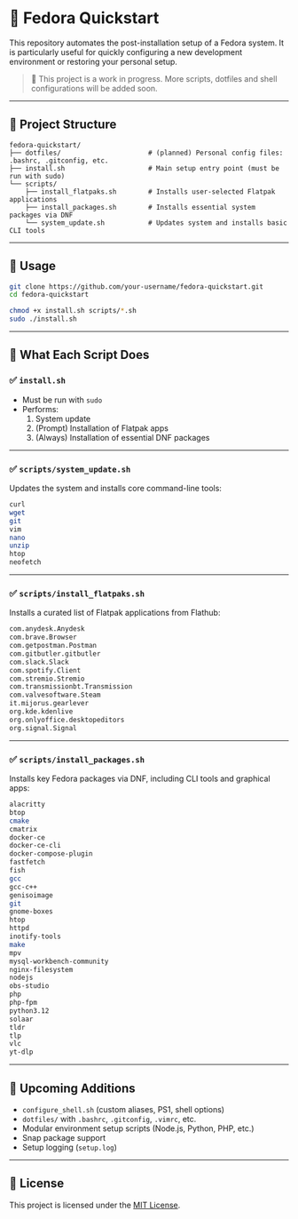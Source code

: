 # 🐧 Fedora Quickstart

This repository automates the post-installation setup of a Fedora system. It is particularly useful for quickly configuring a new development environment or restoring your personal setup.

> 🔧 This project is a work in progress. More scripts, dotfiles and shell configurations will be added soon.

---

## 📁 Project Structure

```
fedora-quickstart/
├── dotfiles/                      # (planned) Personal config files: .bashrc, .gitconfig, etc.
├── install.sh                     # Main setup entry point (must be run with sudo)
└── scripts/
    ├── install_flatpaks.sh        # Installs user-selected Flatpak applications
    ├── install_packages.sh        # Installs essential system packages via DNF
    └── system_update.sh           # Updates system and installs basic CLI tools
```

---

## 🚀 Usage

```bash
git clone https://github.com/your-username/fedora-quickstart.git
cd fedora-quickstart

chmod +x install.sh scripts/*.sh
sudo ./install.sh
```

---

## 🔧 What Each Script Does

### ✅ `install.sh`

- Must be run with `sudo`
- Performs:
  1. System update
  2. (Prompt) Installation of Flatpak apps
  3. (Always) Installation of essential DNF packages

---

### ✅ `scripts/system_update.sh`

Updates the system and installs core command-line tools:

```bash
curl
wget
git
vim
nano
unzip
htop
neofetch
```

---

### ✅ `scripts/install_flatpaks.sh`

Installs a curated list of Flatpak applications from Flathub:

```bash
com.anydesk.Anydesk
com.brave.Browser
com.getpostman.Postman
com.gitbutler.gitbutler
com.slack.Slack
com.spotify.Client
com.stremio.Stremio
com.transmissionbt.Transmission
com.valvesoftware.Steam
it.mijorus.gearlever
org.kde.kdenlive
org.onlyoffice.desktopeditors
org.signal.Signal
```

---

### ✅ `scripts/install_packages.sh`

Installs key Fedora packages via DNF, including CLI tools and graphical apps:

```bash
alacritty
btop
cmake
cmatrix
docker-ce
docker-ce-cli
docker-compose-plugin
fastfetch
fish
gcc
gcc-c++
genisoimage
git
gnome-boxes
htop
httpd
inotify-tools
make
mpv
mysql-workbench-community
nginx-filesystem
nodejs
obs-studio
php
php-fpm
python3.12
solaar
tldr
tlp
vlc
yt-dlp
```

---

## 🧩 Upcoming Additions

- `configure_shell.sh` (custom aliases, PS1, shell options)
- `dotfiles/` with `.bashrc`, `.gitconfig`, `.vimrc`, etc.
- Modular environment setup scripts (Node.js, Python, PHP, etc.)
- Snap package support
- Setup logging (`setup.log`)

---

## 📄 License

This project is licensed under the [MIT License](LICENSE).
